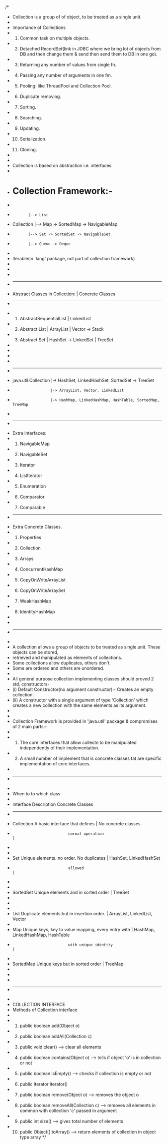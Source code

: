 /*
 * Collection is a group of of object, to be treated as a single unit.
 * 
 * Importance of Collections
 * 1. Common task on multiple objects.
 * 2. Detached RecordSet(link in JDBC where we bring lot of objects from DB and then change them & send then send them to DB in one go).
 * 3. Returning any number of values from single fn.
 * 4. Passing any number of arguments in one fm.
 * 5. Pooling: like ThreadPool and Collection Pool.
 * 6. Duplicate removing.
 * 7. Sorting.
 * 8. Searching.
 * 9. Updating.
 * 10. Serialization.
 * 11. Cloning.
 * 
 * 
 * Collection is based on abstraction i.e. interfaces
 * 
 * # Collection Framework:-
 * 
 *            |--> List
 * Collection |--> Map -> SortedMap -> NavigableMap
 *            |--> Set -> SortedSet -> NavigableSet
 *            |--> Queue -> Deque
 * 
 * Iterable(in 'lang' package, not part of collection framework)
 * 
 * 
 * 
 * -----------------------------------------------------------------------------------
 * Abstract Classes in Collection:      |        Concrete Classes
 * - - - - - - - - - - - - - - - - - - - - - - - - - - - - - - - - - 
 * 1. AbstractSequentialList            |        LinkedList
 * 2. Abstract List                     |        ArrayList | Vector -> Stack
 * 3. Abstract Set                      |        HashSet -> LinkedSet | TreeSet
 * 
 * 
 * 
 * 
 * ------------------------------------------------------------------------------------
 * java.util.Collection |-> HashSet, LinkedHashSet, SortedSet -> TreeSet
 *                      |-> ArrayList, Vector, LinkedList
 *                      |-> HashMap, LinkedHashMap, HashTable, SortedMap, TreeMap
 * 
 * -----------------------------------
 * Extra Interfaces:
 * 1. NavigableMap
 * 2. NavigableSet
 * 3. Iterator
 * 4. ListIterator
 * 5. Enumeration
 * 6. Comparator
 * 7. Comparable
 * - - - - - - - - - - - - - - - - - - - - - 
 * Extra Concrete Classes.
 * 1. Properties
 * 2. Collection
 * 3. Arrays
 * 4. ConcurrentHashMap
 * 5. CopyOnWriteArrayList
 * 6. CopyOnWriteArraySet
 * 7. WeakHashMap
 * 8. IdentityHashMap
 * 
 * 
 * ------------------------------------------------------------------------------------------------
 * 
 * A collection allows a group of objects to be treated as single unit. These objects can be stored,
 * retrieved and manipulated as elements of collections.
 * Some collections allow duplicates, others don't.
 * Some are ordered and others are unordered.
 * 
 * All general purpose collection implementing classes should proved 2 std. constructors-
 * (i) Default Constructor(no argument constructor):- Creates an empty collection.
 * (ii) A constructor with a single argument of type 'Collection' which creates a new collection with the same elements as its argument.
 * 
 * 
 * Collection Framework is provided in 'java.util' package & compromises of 2 main parts:- 
 * 
 * 1. The core interfaces that allow collectn to be manipulated independently of their implementation.
 * 2. A small number of implement that is concrete classes tat are specific implementation of core interfaces.
 * 
 * -----------------------------------------------------------------------------------------------------------
 * 
 * When to to which class
 * 
 * Interface                        Description                                                 Concrete Classes
 * - - - - - - - - - -          - - - - - - - - - - - - - - - - - - - - - - - -                 - - - - - - - -  - -
 * Collection                   A basic interface that defines                              | No concrete classes
 *                              normal operation                                                                                          |
 * 
 * 
 * Set                          Unique elements. no order. No duplicates                    | HashSet, LinkedHashSet
 *                              allowed                                                     |
 * 
 * 
 * SortedSet                    Unique elements and in sorted order                         | TreeSet
 * 
 * 
 * 
 * List                         Duplicate elements but in insertion order.                  | ArrayList, LinkedList, Vector
 * 
 * Map                          Unique keys, key to value mapping, every entry with         | HashMap, LinkedHashMap, HashTable
 *                              with unique identity                                        |
 * 
 * SortedMap                    Unique keys but in sorted order                             | TreeMap
 * 
 * 
 * 
 * -------------------------------------------------------------------------------------------------------------------
 * 
 * COLLECTION INTERFACE
 * Methods of Collection interface
 * 
 * 1. public boolean add(Object o)
 * 2. public boolean addAll(Collection c)
 * 3. public void clear() --> clear all elements
 * 4. public boolean contains(Object o) --> tells if object 'o' is in collection or not
 * 5. public boolean isEmpty() --> checks if collection is empty or not
 * 6. public Iterator iterator()
 * 7. public boolean remove(Object o) --> removes the object o 
 * 8. public boolean removeAll(Collection c) --> removes all elements in common with  collection 'c' passed in argument
 * 9. public int size() --> gives total number of elements
 * 10. public Object[] toArray() --> return elements of collection in object type array
 */         